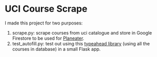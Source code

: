 # UCI Course Scrape

I made this project for two purposes:
  1. scrape.py: scrape courses from uci catalogue and store in Google Firestore to be used for [Planeater](https://github.com/jessicashu7/planeater).
  2. test_autofill.py: test out using this [typeahead library](https://github.com/bassjobsen/Bootstrap-3-Typeahead) (using all the courses in database) in a small Flask app.
